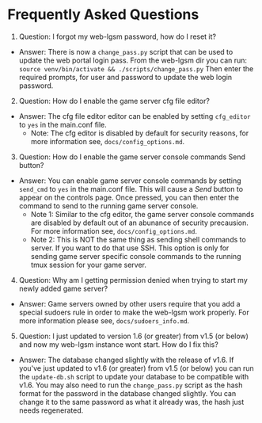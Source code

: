 # Frequently Asked Questions

1. Question: I forgot my web-lgsm password, how do I reset it?
  - Answer: There is now a `change_pass.py` script that can be used to update
    the web portal login pass. From the web-lgsm dir you can run:
    `source venv/bin/activate && ./scripts/change_pass.py` Then enter the
    required prompts, for user and password to update the web login password.

2. Question: How do I enable the game server cfg file editor?
  - Answer: The cfg file editor editor can be enabled by setting `cfg_editor`
    to `yes` in the main.conf file.
    - Note: The cfg editor is disabled by default for security reasons, for
      more information see, `docs/config_options.md`.

3. Question: How do I enable the game server console commands Send button?
  - Answer: You can enable game server console commands by setting `send_cmd` to
    `yes` in the main.conf file. This will cause a _Send_ button to appear on
    the controls page. Once pressed, you can then enter the command to send to
    the running game server console.
    - Note 1: Similar to the cfg editor, the game server console commands are
      disabled by default out of an abunance of security precausion. For more
      information see, `docs/config_options.md`.
    - Note 2: This is NOT the same thing as sending shell commands to server.
      If you want to do that use SSH. This option is only for sending game
      server specific console commands to the running tmux session for your
      game server.

4. Question: Why am I getting permission denied when trying to start my newly
   added game server?
  - Answer: Game servers owned by other users require that you add a special
    sudoers rule in order to make the web-lgsm work properly. For more
    information please see, `docs/sudoers_info.md`.

5. Question: I just updated to version 1.6 (or greater) from v1.5 (or below)
   and now my web-lgsm instance wont start. How do I fix this?
  - Answer: The database changed slightly with the release of v1.6. If you've
    just updated to v1.6 (or greater) from v1.5 (or below) you can run the
    `update-db.sh` script to update your database to be compatible with v1.6.
    You may also need to run the `change_pass.py` script as the hash format for
    the password in the database changed slightly. You can change it to the
    same password as what it already was, the hash just needs regenerated.
